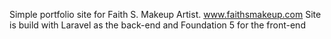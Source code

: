 Simple portfolio site for Faith S.  Makeup Artist.  www.faithsmakeup.com
Site is build with Laravel as the back-end and Foundation 5 for the front-end
